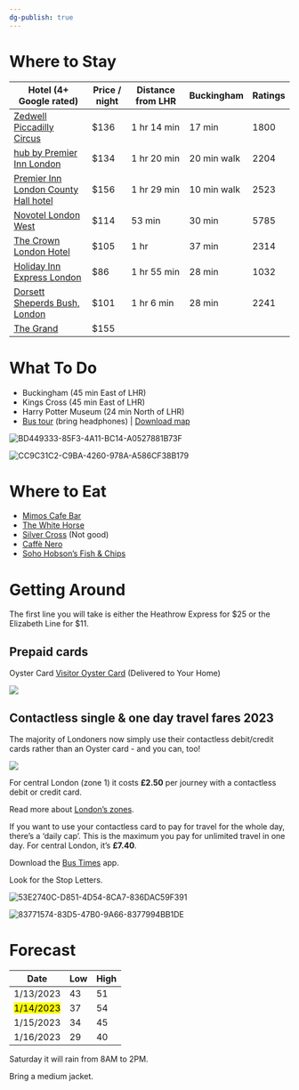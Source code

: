 ```yaml
---
dg-publish: true
---
```

# Where to Stay

| Hotel (4+ Google rated)                                                                   | Price / night | Distance from LHR | Buckingham  | Ratings |
| ----------------------------------------------------------------------------------------- | ------------- | ----------------- | ----------- | ------- |
| [Zedwell Piccadilly Circus](https://maps.app.goo.gl/uQ1Y5p7kzfPPBhMm8?g_st=ic)            | $136          | 1 hr 14 min       | 17 min      | 1800    |
| [hub by Premier Inn London](https://maps.app.goo.gl/QEnzcmGiB66fRW2B7?g_st=ic)            | $134          | 1 hr 20 min       | 20 min walk | 2204    |
| [Premier Inn London County Hall hotel](https://maps.app.goo.gl/aQr9iMjheCeyp9LDA?g_st=ic) | $156          | 1 hr 29 min       | 10 min walk | 2523    |
| [Novotel London West](https://maps.app.goo.gl/ZKRVa3eif9FqdiKN7?g_st=ic)                  | $114          | 53 min            | 30 min      | 5785    |
| [The Crown London Hotel](https://maps.app.goo.gl/jdzTk31djeUQzSr5A?g_st=ic)               | $105          | 1 hr              | 37 min      | 2314    |
| [Holiday Inn Express London](https://maps.app.goo.gl/grww7iYNhe4Y7LvTA?g_st=ic)           | $86           | 1 hr 55 min       | 28 min      | 1032    |
| [Dorsett Sheperds Bush, London](https://maps.app.goo.gl/UrCLeb7KPSirDTWK7?g_st=ic)        | $101          | 1 hr 6 min        | 28 min      | 2241    |
| [The Grand](https://maps.app.goo.gl/atDw3RXmTAMcwZ9i7?g_st=ic)                            | $155             |                   |             |         |


# What To Do

* Buckingham (45 min East of LHR)
* Kings Cross (45 min East of LHR)
* Harry Potter Museum (24 min North of LHR)
* [Bus tour](https://www.gttickets.com/en/london/hop-on-hop-off-london-bus-tour?r=tudorcourthotel.gttickets.com) (bring headphones) | [Download map](https://d1wgio6yfhqlw1.cloudfront.net/UserFiles/file/london-hop-on-hop-off-map.pdf)

 ![BD449333-85F3-4A11-BC14-A0527881B73F](https://i.imgur.com/f6QTcxB.jpg)

 ![CC9C31C2-C9BA-4260-978A-A586CF38B179](https://i.imgur.com/DuwbNXN.jpg)

# Where to Eat

* [Mimos Cafe Bar](https://maps.google.com?q=Mimos%20Cafe%20Bar,%2019%20London%20St,%20Tyburnia,%20London%20W2%201HL,%20United%20Kingdom&ftid=0x48761ab2d24064a1:0xa7698e913f47b5fa&hl=en-US&gl=us&entry=gps&lucs=karto&g_st=ic)
* [The White Horse](https://maps.app.goo.gl/6bpjXV5BKnuXUdUf8?g_st=ic)
* [Silver Cross](https://maps.app.goo.gl/3dmzKZ56EhuZwSmf9?g_st=ic) (Not good)
* [Caffè Nero](https://maps.app.goo.gl/qvq8hFgeohjdsHFS8?g_st=ic)
* [Soho Hobson’s Fish & Chips](https://maps.app.goo.gl/wdFQAMfTGDriBrhS7?g_st=ic)

# Getting Around

The first line you will take is either the Heathrow Express for $25 or the Elizabeth Line for $11.

## Prepaid cards

Oyster Card
[Visitor Oyster Card](https://visitorshop.tfl.gov.uk/en/london-visitor-oyster-card) (Delivered to Your Home)

![](https://pbs.twimg.com/media/DhAu__7WAAATiCq?format=jpg&name=4096x4096)

## Contactless single & one day travel fares 2023

The majority of Londoners now simply use their contactless debit/credit cards rather than an Oyster card - and you can, too!

![](https://www.ianvisits.co.uk/articles/wp-content/uploads/2022/03/ContactlessPayment-9.jpg)

For central London (zone 1) it costs **£2.50** per journey with a contactless debit or credit card.

Read more about [London’s zones](https://www.toptiplondon.com/transport/tickets/contactless-cards).

If you want to use your contactless card to pay for travel for the whole day, there’s a ‘daily cap’. This is the maximum you pay for unlimited travel in one day. For central London, it’s **£7.40**.

Download the [Bus Times](https://apps.apple.com/us/app/london-live-bus-countdown/id475360935) app.

Look for the Stop Letters.

 ![53E2740C-D851-4D54-8CA7-836DAC59F391](https://i.imgur.com/hbXFuMk.jpg)

 ![83771574-83D5-47B0-9A66-8377994BB1DE](https://i.imgur.com/2v1a7gw.jpg)

# Forecast

| Date      | Low | High |
|-----------|-----|------|
| 1/13/2023 | 43  | 51   |
| <mark class="hltr-blue">1/14/2023</mark> | 37  | 54   |
| 1/15/2023 | 34  | 45   |
| 1/16/2023 | 29  | 40   |

Saturday it will rain from 8AM to 2PM.

Bring a medium jacket.
